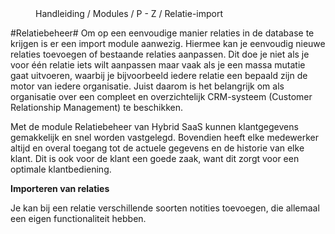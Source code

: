 <properties>
	<page>
		<title>Relatie-import</title>
	</page>
	<menu>
		<position>Handleiding / Modules / P - Z / Relatie-import</position>
		<title>Relatie-import</title>
	</menu>
</properties>


#Relatiebeheer#
<description>Om op een eenvoudige manier relaties in de database te krijgen is er een import module aanwezig. Hiermee kan je eenvoudig nieuwe relaties toevoegen of bestaande relaties aanpassen. Dit doe je niet als je voor één relatie iets wilt aanpassen maar vaak als je een massa mutatie gaat uitvoeren, waarbij je bijvoorbeeld iedere relatie een bepaald zijn de motor van iedere organisatie. Juist daarom is het belangrijk om als organisatie over een compleet en overzichtelijk CRM-systeem (Customer Relationship Management) te beschikken.

Met de module Relatiebeheer van Hybrid SaaS kunnen klantgegevens gemakkelijk en snel worden vastgelegd. Bovendien heeft elke medewerker altijd en overal toegang tot de actuele gegevens en de historie van elke klant. Dit is ook voor de klant een goede zaak, want dit zorgt voor een optimale klantbediening.
</description>


**Importeren van relaties**

Je kan bij een relatie verschillende soorten notities toevoegen, die allemaal een eigen functionaliteit hebben.


